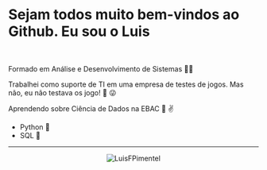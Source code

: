 # Sejam todos muito bem-vindos ao Github. Eu sou o Luis
<br>

  Formado em Análise e Desenvolvimento de Sistemas 🐱‍🏍<br>
  
  Trabalhei como suporte de TI em uma empresa de testes de jogos. Mas não, eu não testava os jogo! 👀 😜<br>
  
  Aprendendo sobre Ciência de Dados na EBAC 📖 ✌
 * Python 🐍
 * SQL 💾
---
<p align="center">
<img align="center" src="https://github-readme-stats.vercel.app/api?username=LuisFPimentel&show_icons=true&locale=en" alt="LuisFPimentel" />
</p>
